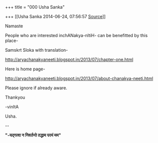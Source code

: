 +++
title = "000 Usha Sanka"

+++
[[Usha Sanka	2014-06-24, 07:56:57 [Source](https://groups.google.com/g/samskrita/c/sGT0dP1vCnQ)]]



Namaste

People who are interested inchANakya-nItiH- can be benefitted by this place-

Samskrt Sloka with translation-

<http://aryachanakyaneeti.blogspot.in/2013/07/chapter-one.html>  

  

Here is home page-

<http://aryachanakyaneeti.blogspot.in/2013/07/about-chanakya-neeti.html>  

Please ignore if already aware.

Thankyou

-vinItA

Usha.

--  

****"-यद्गत्वा न निवर्तन्ते तद्धाम परमं मम"****  

